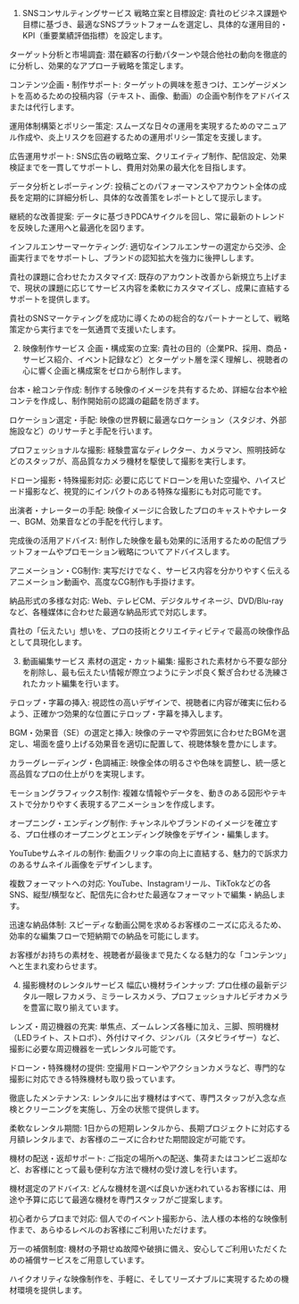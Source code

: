 1. SNSコンサルティングサービス
戦略立案と目標設定: 貴社のビジネス課題や目標に基づき、最適なSNSプラットフォームを選定し、具体的な運用目的・KPI（重要業績評価指標）を設定します。

ターゲット分析と市場調査: 潜在顧客の行動パターンや競合他社の動向を徹底的に分析し、効果的なアプローチ戦略を策定します。

コンテンツ企画・制作サポート: ターゲットの興味を惹きつけ、エンゲージメントを高めるための投稿内容（テキスト、画像、動画）の企画や制作をアドバイスまたは代行します。

運用体制構築とポリシー策定: スムーズな日々の運用を実現するためのマニュアル作成や、炎上リスクを回避するための運用ポリシー策定を支援します。

広告運用サポート: SNS広告の戦略立案、クリエイティブ制作、配信設定、効果検証までを一貫してサポートし、費用対効果の最大化を目指します。

データ分析とレポーティング: 投稿ごとのパフォーマンスやアカウント全体の成長を定期的に詳細分析し、具体的な改善策をレポートとして提示します。

継続的な改善提案: データに基づきPDCAサイクルを回し、常に最新のトレンドを反映した運用へと最適化を図ります。

インフルエンサーマーケティング: 適切なインフルエンサーの選定から交渉、企画実行までをサポートし、ブランドの認知拡大を強力に後押しします。

貴社の課題に合わせたカスタマイズ: 既存のアカウント改善から新規立ち上げまで、現状の課題に応じてサービス内容を柔軟にカスタマイズし、成果に直結するサポートを提供します。

貴社のSNSマーケティングを成功に導くための総合的なパートナーとして、戦略策定から実行までを一気通貫で支援いたします。

2. 映像制作サービス
企画・構成案の立案: 貴社の目的（企業PR、採用、商品・サービス紹介、イベント記録など）とターゲット層を深く理解し、視聴者の心に響く企画と構成案をゼロから制作します。

台本・絵コンテ作成: 制作する映像のイメージを共有するため、詳細な台本や絵コンテを作成し、制作開始前の認識の齟齬を防ぎます。

ロケーション選定・手配: 映像の世界観に最適なロケーション（スタジオ、外部施設など）のリサーチと手配を行います。

プロフェッショナルな撮影: 経験豊富なディレクター、カメラマン、照明技師などのスタッフが、高品質なカメラ機材を駆使して撮影を実行します。

ドローン撮影・特殊撮影対応: 必要に応じてドローンを用いた空撮や、ハイスピード撮影など、視覚的にインパクトのある特殊な撮影にも対応可能です。

出演者・ナレーターの手配: 映像イメージに合致したプロのキャストやナレーター、BGM、効果音などの手配を代行します。

完成後の活用アドバイス: 制作した映像を最も効果的に活用するための配信プラットフォームやプロモーション戦略についてアドバイスします。

アニメーション・CG制作: 実写だけでなく、サービス内容を分かりやすく伝えるアニメーション動画や、高度なCG制作も手掛けます。

納品形式の多様な対応: Web、テレビCM、デジタルサイネージ、DVD/Blu-rayなど、各種媒体に合わせた最適な納品形式で対応します。

貴社の「伝えたい」想いを、プロの技術とクリエイティビティで最高の映像作品として具現化します。

3. 動画編集サービス
素材の選定・カット編集: 撮影された素材から不要な部分を削除し、最も伝えたい情報が際立つようにテンポ良く繋ぎ合わせる洗練されたカット編集を行います。

テロップ・字幕の挿入: 視認性の高いデザインで、視聴者に内容が確実に伝わるよう、正確かつ効果的な位置にテロップ・字幕を挿入します。

BGM・効果音（SE）の選定と挿入: 映像のテーマや雰囲気に合わせたBGMを選定し、場面を盛り上げる効果音を適切に配置して、視聴体験を豊かにします。

カラーグレーディング・色調補正: 映像全体の明るさや色味を調整し、統一感と高品質なプロの仕上がりを実現します。

モーショングラフィックス制作: 複雑な情報やデータを、動きのある図形やテキストで分かりやすく表現するアニメーションを作成します。

オープニング・エンディング制作: チャンネルやブランドのイメージを確立する、プロ仕様のオープニングとエンディング映像をデザイン・編集します。

YouTubeサムネイルの制作: 動画クリック率の向上に直結する、魅力的で訴求力のあるサムネイル画像をデザインします。

複数フォーマットへの対応: YouTube、Instagramリール、TikTokなどの各SNS、縦型/横型など、配信先に合わせた最適なフォーマットで編集・納品します。

迅速な納品体制: スピーディな動画公開を求めるお客様のニーズに応えるため、効率的な編集フローで短納期での納品を可能にします。

お客様がお持ちの素材を、視聴者が最後まで見たくなる魅力的な「コンテンツ」へと生まれ変わらせます。

4. 撮影機材のレンタルサービス
幅広い機材ラインナップ: プロ仕様の最新デジタル一眼レフカメラ、ミラーレスカメラ、プロフェッショナルビデオカメラを豊富に取り揃えています。

レンズ・周辺機器の充実: 単焦点、ズームレンズ各種に加え、三脚、照明機材（LEDライト、ストロボ）、外付けマイク、ジンバル（スタビライザー）など、撮影に必要な周辺機器を一式レンタル可能です。

ドローン・特殊機材の提供: 空撮用ドローンやアクションカメラなど、専門的な撮影に対応できる特殊機材も取り扱っています。

徹底したメンテナンス: レンタルに出す機材はすべて、専門スタッフが入念な点検とクリーニングを実施し、万全の状態で提供します。

柔軟なレンタル期間: 1日からの短期レンタルから、長期プロジェクトに対応する月額レンタルまで、お客様のニーズに合わせた期間設定が可能です。

機材の配送・返却サポート: ご指定の場所への配送、集荷またはコンビニ返却など、お客様にとって最も便利な方法で機材の受け渡しを行います。

機材選定のアドバイス: どんな機材を選べば良いか迷われているお客様には、用途や予算に応じて最適な機材を専門スタッフがご提案します。

初心者からプロまで対応: 個人でのイベント撮影から、法人様の本格的な映像制作まで、あらゆるレベルのお客様にご利用いただけます。

万一の補償制度: 機材の予期せぬ故障や破損に備え、安心してご利用いただくための補償サービスをご用意しています。

ハイクオリティな映像制作を、手軽に、そしてリーズナブルに実現するための機材環境を提供します。